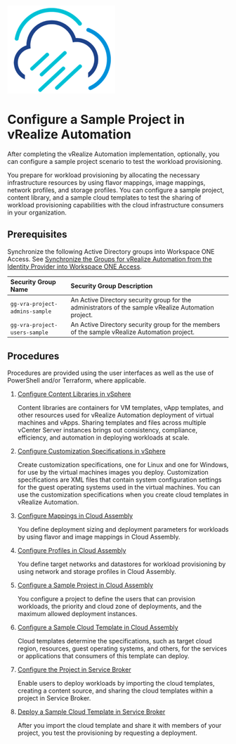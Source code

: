 ![Rainpole](../images/icon-rainpole.png)

# Configure a Sample Project in vRealize Automation

After completing the vRealize Automation implementation, optionally, you can configure a sample project scenario to test the workload provisioning.

You prepare for workload provisioning by allocating the necessary infrastructure resources by using flavor mappings, image mappings, network profiles, and storage profiles. You can configure a sample project, content library, and a sample cloud templates to test the sharing of workload provisioning capabilities with the cloud infrastructure consumers in your organization.

## Prerequisites

Synchronize the following Active Directory groups into Workspace ONE Access. See [Synchronize the Groups for vRealize Automation from the Identity Provider into Workspace ONE Access](https://docs.vmware.com/en/VMware-Cloud-Foundation/services/vcf-private-cloud-automation-v1/GUID-393E66A3-AB9E-49F1-9229-198A38979F96.html#GUID-393E66A3-AB9E-49F1-9229-198A38979F96).

| Security Group Name             | Security Group Description                                                                            |
| :-                              | :-                                                                                                    |
| `gg-vra-project-admins-sample`  | An Active Directory security group for the administrators of the sample vRealize Automation project.  |
| `gg-vra-project-users-sample`   | An Active Directory security group for the members of the sample vRealize Automation project.         |

## Procedures

Procedures are provided using the user interfaces as well as the use of PowerShell and/or Terraform, where applicable.

1. [Configure Content Libraries in vSphere](1-configure-content-libraries.md)

   Content libraries are containers for VM templates, vApp templates, and other resources used for vRealize Automation deployment of virtual machines and vApps. Sharing templates and files across multiple vCenter Server instances brings out consistency, compliance, efficiency, and automation in deploying workloads at scale.

2. [Configure Customization Specifications in vSphere](2-configure-custom-specs.md)

   Create customization specifications, one for Linux and one for Windows, for use by the virtual machines images you deploy. Customization specifications are XML files that contain system configuration settings for the guest operating systems used in the virtual machines. You can use the customization specifications when you create cloud templates in vRealize Automation.

3. [Configure Mappings in Cloud Assembly](3-configure-mappings.md)

   You define deployment sizing and deployment parameters for workloads by using flavor and image mappings in Cloud Assembly.

4. [Configure Profiles in Cloud Assembly](4-configure-profiles.md)

   You define target networks and datastores for workload provisioning by using network and storage profiles in Cloud Assembly.

5. [Configure a Sample Project in Cloud Assembly](5-configure-project.md)

   You configure a project to define the users that can provision workloads, the priority and cloud zone of deployments, and the maximum allowed deployment instances.

6. [Configure a Sample Cloud Template in Cloud Assembly](6-configure-cloud-template.md)

   Cloud templates determine the specifications, such as target cloud region, resources, guest operating systems, and others, for the services or applications that consumers of this template can deploy.

7. [Configure the Project in Service Broker](7-configure-project-service-broker.md)

   Enable users to deploy workloads by importing the cloud templates, creating a content source, and sharing the cloud templates within a project in Service Broker.

8. [Deploy a Sample Cloud Template in Service Broker](8-deploy-cloud-template.md)

   After you import the cloud template and share it with members of your project, you test the provisioning by requesting a deployment.